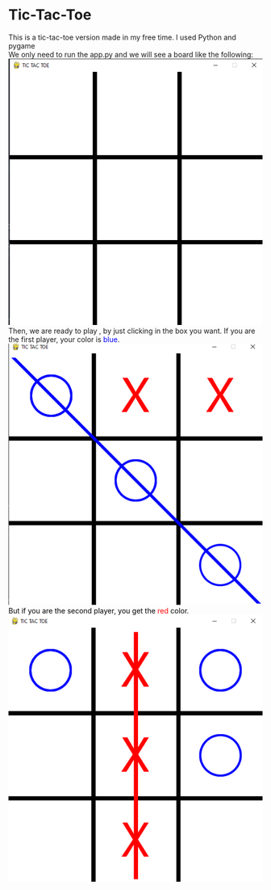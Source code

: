 # Tic-Tac-Toe
This is a tic-tac-toe version made in my free time. I used Python and pygame<br>
We only need to run the app.py and we will see a board like the following:<br>
<img src="images/Screenshot (4640).png"><br>
Then, we are ready to play , by just clicking in the box you want. If you are the first player, your color is <FONT COLOR="blue">blue</FONT>.<br>
<img src="images/Screenshot (4639).png"><br>
<FONT COLOR="black">But if you are the second player, you get the </FONT><FONT COLOR="red">red</FONT><FONT COLOR="black"> color</FONT>.<br>
<img src="images/Screenshot (4638).png"><br>
